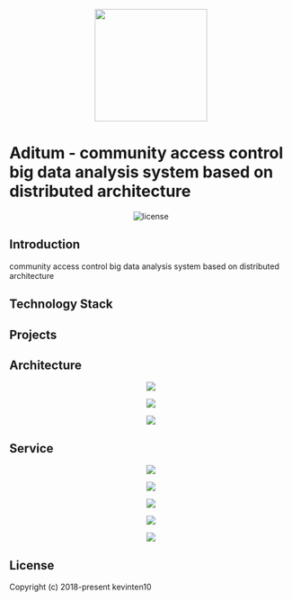 <p align="center">
  <img src="https://github.com/kevinten10/Air/blob/master/Air.png" style="height:200px"/>
</p>

# Aditum - community access control big data analysis system based on distributed architecture

<p align="center">
  <img src="https://img.shields.io/github/license/mashape/apistatus.svg" alt="license"/>
</p>

## Introduction

community access control big data analysis system based on distributed architecture

## Technology Stack


## Projects


## Architecture

<p align="center">
  <img src="https://github.com/kevinten10/Aditum/blob/master/微服务架构.JPG" />
</p>
<p align="center">
  <img src="https://github.com/kevinten10/Aditum/blob/master/大数据平台架构.JPG" />
</p>
<p align="center">
  <img src="https://github.com/kevinten10/Aditum/blob/master/微服务运行流程.JPG" />
</p>

## Service

<p align="center">
  <img src="https://github.com/kevinten10/Aditum/blob/master/Aditum流程图/Mocker.PNG" />
</p>
<p align="center">
  <img src="https://github.com/kevinten10/Aditum/blob/master/Aditum流程图/Collector.PNG" />
</p>
<p align="center">
  <img src="https://github.com/kevinten10/Aditum/blob/master/Aditum流程图/Logger.PNG" />
</p>
<p align="center">
  <img src="https://github.com/kevinten10/Aditum/blob/master/Aditum流程图/Statistics.PNG" />
</p>
<p align="center">
  <img src="https://github.com/kevinten10/Aditum/blob/master/Aditum流程图/Personas.PNG" />
</p>

## License

Copyright (c) 2018-present kevinten10



